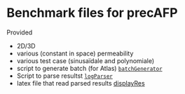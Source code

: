 # Benchmark files for precAFP

Provided
- 2D/3D
- various (constant in space) permeability
- various test case (sinusaïdale and polynomiale)
- script to generate batch (for Atlas) [`batchGenerator`](batchGenerator.sh)
- Script to parse resultst [`logParser`](logParser.sh)
- latex file that read parsed results [displayRes](displayres.tex)

